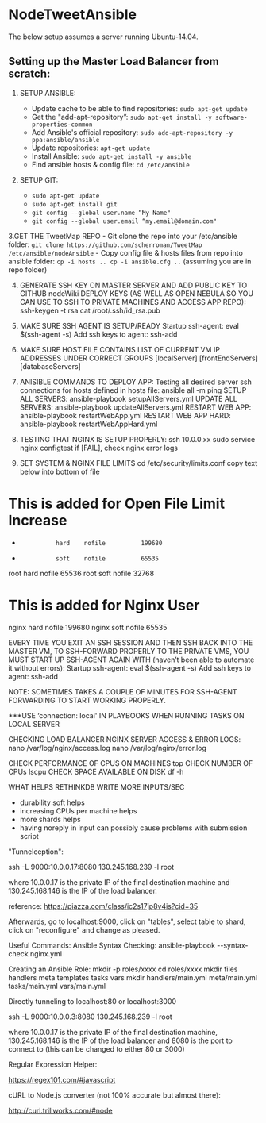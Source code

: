 # NodeTweetAnsible

The below setup assumes a server running Ubuntu-14.04.

## Setting up the Master Load Balancer from scratch:
1. SETUP ANSIBLE:
    - Update cache to be able to find repositories: `sudo apt-get update`
    - Get the "add-apt-repository”: `sudo apt-get install -y software-properties-common`
    - Add Ansible's official repository: `sudo add-apt-repository -y ppa:ansible/ansible`
    - Update repositories: `apt-get update`
    - Install Ansible: `sudo apt-get install -y ansible`
    - Find ansible hosts & config file: `cd /etc/ansible`

2. SETUP GIT:
    - `sudo apt-get update`
    - `sudo apt-get install git`
    - `git config --global user.name “My Name"`
    - `git config --global user.email “my.email@domain.com"`

3.GET THE TweetMap REPO
    - Git clone the repo into your /etc/ansible folder:
    `git clone https://github.com/scherroman/TweetMap /etc/ansible/nodeAnsible`
    - Copy config file & hosts files from repo into ansible folder:
    ```
            cp -i hosts ..
            cp -i ansible.cfg ..
    ```
    (assuming you are in repo folder)

4. GENERATE SSH KEY ON MASTER SERVER AND ADD PUBLIC KEY TO GITHUB nodeWiki DEPLOY KEYS (AS WELL AS OPEN NEBULA SO YOU CAN USE TO SSH TO PRIVATE MACHINES AND ACCESS APP REPO):
     ssh-keygen -t rsa
     cat /root/.ssh/id_rsa.pub

5. MAKE SURE SSH AGENT IS SETUP/READY
Startup ssh-agent:  eval $(ssh-agent -s)
Add ssh keys to agent:  ssh-add

5. MAKE SURE HOST FILE CONTAINS LIST OF CURRENT VM IP ADDRESSES UNDER CORRECT GROUPS
     [localServer]
     [frontEndServers]
     [databaseServers]

6. ANISIBLE COMMANDS TO DEPLOY APP:
     Testing all desired server ssh connections for hosts defined in hosts file:
               ansible all -m ping
SETUP ALL SERVERS:
     ansible-playbook setupAllServers.yml
UPDATE ALL SERVERS:
     ansible-playbook updateAllServers.yml
RESTART WEB APP:
     ansible-playbook restartWebApp.yml
RESTART WEB APP HARD:
     ansible-playbook restartWebAppHard.yml

7. TESTING THAT NGINX IS SETUP PROPERLY:
     ssh 10.0.0.xx
sudo service nginx configtest
if [FAIL], check nginx error logs

8. SET SYSTEM & NGINX FILE LIMITS
cd /etc/security/limits.conf copy text below into bottom of file
# This is added for Open File Limit Increase
*               hard    nofile          199680
*               soft    nofile          65535

root            hard    nofile          65536
root            soft    nofile          32768

# This is added for Nginx User
nginx           hard    nofile          199680
nginx           soft    nofile          65535

EVERY TIME YOU EXIT AN SSH SESSION AND THEN SSH BACK INTO THE MASTER VM, TO SSH-FORWARD PROPERLY TO THE PRIVATE VMS, YOU MUST START UP SSH-AGENT AGAIN WITH (haven’t been able to automate it without errors):
Startup ssh-agent:  eval $(ssh-agent -s)
Add ssh keys to agent:  ssh-add

NOTE: SOMETIMES TAKES A COUPLE OF MINUTES FOR SSH-AGENT FORWARDING TO START WORKING PROPERLY.

***USE ‘connection: local' IN PLAYBOOKS WHEN RUNNING TASKS ON LOCAL SERVER

CHECKING LOAD BALANCER NGINX SERVER ACCESS & ERROR LOGS:
nano /var/log/nginx/access.log
nano /var/log/nginx/error.log

CHECK PERFORMANCE OF CPUS ON MACHINES
top
CHECK NUMBER OF CPUs
lscpu
CHECK SPACE AVAILABLE ON DISK
df -h

WHAT HELPS RETHINKDB WRITE MORE INPUTS/SEC
- durability soft helps
- increasing CPUs per machine helps
- more shards helps
- having noreply in input can possibly cause problems with submission script

"Tunnelception":

ssh -L 9000:10.0.0.17:8080 130.245.168.239 -l root

where 10.0.0.17 is the private IP of the final destination machine and 130.245.168.146 is the IP of the load balancer.

reference: https://piazza.com/class/ic2s17jp8v4is?cid=35

Afterwards, go to localhost:9000, click on "tables", select table to shard, click on "reconfigure" and change as pleased.

Useful Commands:
Ansible Syntax Checking: ansible-playbook --syntax-check nginx.yml

Creating an Ansible Role:
    mkdir -p roles/xxxx
   cd roles/xxxx
  mkdir files handlers meta templates tasks vars
  mkdir handlers/main.yml meta/main.yml tasks/main.yml vars/main.yml

Directly tunneling to localhost:80 or localhost:3000

ssh -L 9000:10.0.0.3:8080 130.245.168.239 -l root

where 10.0.0.17 is the private IP of the final destination machine, 130.245.168.146 is the IP of the load balancer and 8080 is the port to connect to (this can be changed to either 80 or 3000)

Regular Expression Helper:

https://regex101.com/#javascript

cURL to Node.js converter (not 100% accurate but almost there):

http://curl.trillworks.com/#node
